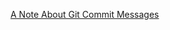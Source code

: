 [A Note About Git Commit Messages](http://tbaggery.com/2008/04/19/a-note-about-git-commit-messages.html)
